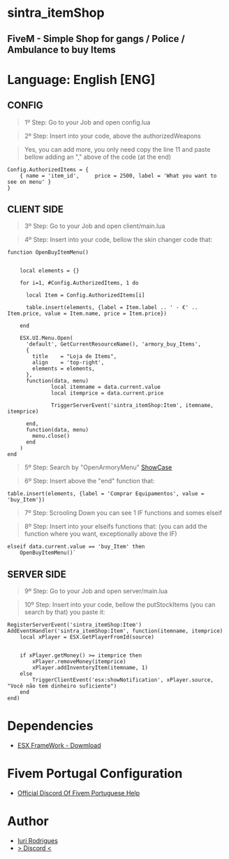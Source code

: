 # sintra_itemShop #
## FiveM - Simple Shop for gangs / Police / Ambulance to buy Items ##


# Language: English [ENG] #

## CONFIG ##
> 1º Step: Go to your Job and open config.lua 

> 2º Step: Insert into your code, above the authorizedWeapons 

> Yes, you can add more, you only need copy the line 11 and paste bellow adding an "," above of the code (at the end)

```
Config.AuthorizedItems = {
	{ name = 'item_id',     price = 2500, label = 'What you want to see on menu' }
}
```



## CLIENT SIDE ##
> 3º Step: Go to your Job and open client/main.lua 

> 4º Step: Insert into your code, bellow the skin changer code that:

```
function OpenBuyItemMenu()


    local elements = {}

    for i=1, #Config.AuthorizedItems, 1 do

      local Item = Config.AuthorizedItems[i]

      table.insert(elements, {label = Item.label .. ' - €' .. Item.price, value = Item.name, price = Item.price})

    end

    ESX.UI.Menu.Open(
      'default', GetCurrentResourceName(), 'armory_buy_Items',
      {
        title    = "Loja de Items",
        align    = 'top-right',
        elements = elements,
      },
      function(data, menu)
			  local itemname = data.current.value
			  local itemprice = data.current.price

              TriggerServerEvent('sintra_itemShop:Item', itemname, itemprice)

      end,
      function(data, menu)
        menu.close()
      end
    )
end
```

> 5º Step: Search by "OpenArmoryMenu" [ShowCase](https://prnt.sc/vpfeah)

> 6º Step: Insert above the "end" function that:

```
table.insert(elements, {label = 'Comprar Equipamentos', value = 'buy_Item'})
```

> 7º Step: Scrooling Down you can see 1 IF functions and somes elseif

> 8º Step: Insert into your elseifs functions that: (you can add the function where you want, exceptionally above the IF)

```
elseif data.current.value == 'buy_Item' then
	OpenBuyItemMenu()`
```



## SERVER SIDE ##
> 9º Step: Go to your Job and open server/main.lua 

> 10º Step: Insert into your code, bellow the putStockItems (you can search by that) you paste it:
```
RegisterServerEvent('sintra_itemShop:Item')
AddEventHandler('sintra_itemShop:Item', function(itemname, itemprice)
	local xPlayer = ESX.GetPlayerFromId(source)


	if xPlayer.getMoney() >= itemprice then
		xPlayer.removeMoney(itemprice)
		xPlayer.addInventoryItem(itemname, 1)
	else
		TriggerClientEvent('esx:showNotification', xPlayer.source, "Você não tem dinheiro suficiente")	
	end
end)
```



# Dependencies #
- [ESX FrameWork - Dowmload](https://github.com/esx-framework)



# Fivem Portugal Configuration #
- [Official Discord Of Fivem Portuguese Help](https://discord.gg/cCc7RG6xKr)



# Author #
- [Iuri Rodrigues](IuriFrancezz)
- [> Discord <](https://discord.gg/PgEe8Yg)

